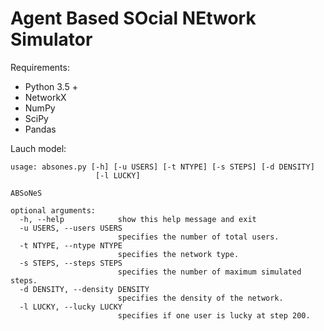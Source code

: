 Agent Based SOcial NEtwork Simulator
=====================================
Requirements:
- Python 3.5 +
- NetworkX
- NumPy
- SciPy
- Pandas

Lauch model:
```
usage: absones.py [-h] [-u USERS] [-t NTYPE] [-s STEPS] [-d DENSITY]
                   [-l LUCKY]

ABSoNeS

optional arguments:
  -h, --help            show this help message and exit
  -u USERS, --users USERS
                        specifies the number of total users.
  -t NTYPE, --ntype NTYPE
                        specifies the network type.
  -s STEPS, --steps STEPS
                        specifies the number of maximum simulated steps.
  -d DENSITY, --density DENSITY
                        specifies the density of the network.
  -l LUCKY, --lucky LUCKY
                        specifies if one user is lucky at step 200.
```
